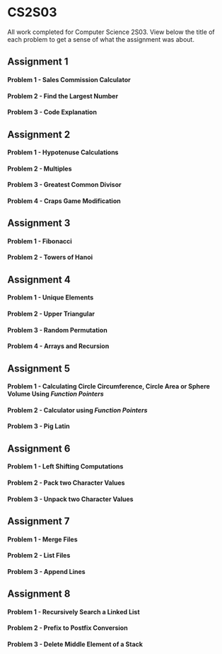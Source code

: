 # CS2S03
All work completed for Computer Science 2S03.  View below the title of each problem to get a sense of what the assignment was about.

## Assignment 1

#### Problem 1 - Sales Commission Calculator ####
#### Problem 2 - Find the Largest Number ####
#### Problem 3 - Code Explanation ####


## Assignment 2

#### Problem 1 - Hypotenuse Calculations ####
#### Problem 2 - Multiples ####
#### Problem 3 - Greatest Common Divisor ####
#### Problem 4 - Craps Game Modification ####


## Assignment 3

#### Problem 1 - Fibonacci ####
#### Problem 2 - Towers of Hanoi ####


## Assignment 4

#### Problem 1 - Unique Elements ####
#### Problem 2 - Upper Triangular ####
#### Problem 3 - Random Permutation ####
#### Problem 4 - Arrays and Recursion ####


## Assignment 5

#### Problem 1 - Calculating Circle Circumference, Circle Area or Sphere Volume Using _Function Pointers_ ####
#### Problem 2 - Calculator using _Function Pointers_ ####
#### Problem 3 - Pig Latin ####


## Assignment 6

#### Problem 1 - Left Shifting Computations ####
#### Problem 2 - Pack two Character Values ####
#### Problem 3 - Unpack two Character Values ####


## Assignment 7

#### Problem 1 - Merge Files ####
#### Problem 2 - List Files ####
#### Problem 3 - Append Lines ####


## Assignment 8

#### Problem 1 - Recursively Search a Linked List ####
#### Problem 2 - Prefix to Postfix Conversion ####
#### Problem 3 - Delete Middle Element of a Stack ####
